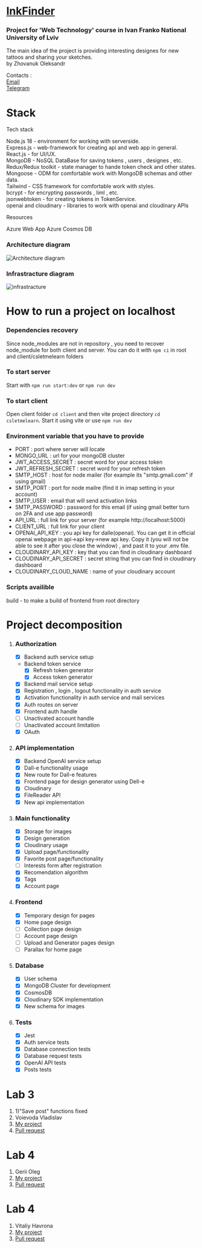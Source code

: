 # <a href="https://inkfinder2.azurewebsites.net/" target="_blank">InkFinder</a>
### Project for 'Web Technology' course in Ivan Franko National University of Lviv
The main idea of the project is providing interesting designes for new tattoos and sharing your sketches.<br/>
by Zhovanuk Oleksandr

Contacts :<br/>
<a href="mailto:zhovanukolexander@gmail.com">Email</a><br/>
<a href="https://t.me/sashazhov" target="_blank">Telegram</a>

# Stack

Tech stack

Node.js 18 - environment for working with serverside.<br/>
Express.js - web-framework for creating api and web app in general.<br/>
React.js - for UI/UX.<br/>
MongoDB - NoSQL DataBase for saving tokens , users , designes , etc.<br/>
Redux/Redux toolkit - state manager to hande token check and other states.<br/>
Mongoose - ODM for comfortable work with MongoDB schemas and other data.<br/>
Tailwind - CSS framework for comfortable work with styles.<br/>
bcrypt - for encrypting passwords , liml , etc.<br/>
jsonwebtoken - for creating tokens in TokenService.<br/>
openai and cloudinary - libraries to work with openai and cloudinary APIs

Resources

Azure Web App
Azure Cosmos DB

### Architecture diagram

![Architecture diagram](https://github.com/fdsssawe/inkfinder/assets/92380415/ea666f2e-2d67-4f59-9702-9587e21cbdda)

### Infrastracture diagram

![infrastracture](https://github.com/fdsssawe/inkfinder/assets/92380415/e0537730-7e18-458b-bd88-3121cab18f2f)

# How to run a project on localhost 
### Dependencies recovery
Since node_modules are not in repository , you need to recover node_module for both client and server. You can do it with `npm ci` in root and client/csletmelearn folders
### To start server
Start with `npm run start:dev` or `npm run dev`
### To start client
Open client folder `cd client` and then vite project directory `cd csletmelearn`. Start it using vite or use `npm run dev`
### Environment variable that you have to provide
* PORT : port where server will locate
* MONGO_URL : url for your mongoDB cluster
* JWT_ACCESS_SECRET : secret word for your access token
* JWT_REFRESH_SECRET : secret word for your refresh token
* SMTP_HOST : host for node mailer (for example its "smtp.gmail.com" if using gmail)
* SMTP_PORT : port for node mailre (find it in imap setting in your account)
* SMTP_USER : email that will send activation links
* SMTP_PASSWORD : password for this email (if using gmail better turn on 2FA and use app password)
* API_URL : full link for your server (for example http://localhost:5000)
* CLIENT_URL : full link for your client
* OPENAI_API_KEY : you api key for dalle(openai). You can get it in official openai webpage in api->api key->new api key. Copy it (you will not be able to see it after you close the window) , and past it to your .env file.
* CLOUDINARY_API_KEY : key that you can find in cloudinary dashboard
* CLOUDINARY_API_SECRET : secret string that you can find in cloudinary dashboard
* CLOUDINARY_CLOUD_NAME : name of your cloudinary account
### Scripts availible
build - to make a build of frontend from root directory
# Project decomposition
1.  ### Authorization
    
    - [x] Backend auth service setup
    - Backend token service
      - [x] Refresh token generator
      - [x] Access token generator
    - [x] Backend mail service setup
    - [x] Registration , login , logout functionality in auth service
    - [x] Activation functionality in auth service and mail services
    - [x] Auth routes on server
    - [x] Frontend auth handle
    - [ ] Unactivated account handle
    - [ ] Unactivated account limitation
    - [x] OAuth

2.  ### API implementation
    
    - [x] Backend OpenAI service setup
    - [x] Dall-e functionality usage
    - [x] New route for Dall-e features
    - [x] Frontend page for design generator using Dell-e
    - [x] Cloudinary 
    - [x] FileReader API
    - [x] New api implementation

3. ### Main functionality
    
    - [x] Storage for images
    - [x] Design generation
    - [x] Cloudinary usage
    - [x] Upload page/functionality
    - [x] Favorite post page/functionality
    - [ ] Interests form after registration
    - [x] Recomendation algorithm
    - [x] Tags
    - [x] Account page

4. ### Frontend
    
    - [x] Temporary design for pages
    - [x] Home page design
    - [ ] Collection page design
    - [ ] Account page design
    - [ ] Upload and Generator pages design
    - [ ] Parallax for home page

5. ### Database
    
    - [x] User schema
    - [x] MongoDB Cluster for development
    - [x] CosmosDB
    - [x] Cloudinary SDK implementation
    - [x] New schema for images 
    
6. ### Tests
    
    - [x] Jest
    - [x] Auth service tests
    - [x] Database connection tests
    - [x] Database request tests
    - [x] OpenAI API tests
    - [x] Posts tests

# Lab 3
1. 1)"Save post" functions fixed
2. Voievoda Vladislav
3. <a href="https://github.com/Vladislav43/WEB" target="_blank">My project</a>
4. <a href="https://github.com/fdsssawe/inkfinder/pull/1" target="_blank">Pull request</a>

# Lab 4
1. Gerii Oleg
2. <a href="https://github.com/gr-oleg/LvivTrans.git" target="_blank">My project</a>
3. <a href="https://github.com/gr-oleg/inkfinder/pull/1" target="_blank">Pull request</a>


# Lab 4
1. Vitaliy Havrona
2. <a href="[https://github.com/Xavtso/mono_lite_backen]" target="_blank">My project</a>
3. <a href="[https://github.com/fdsssawe/inkfinder/pull/2]" target="_blank">Pull request</a>

